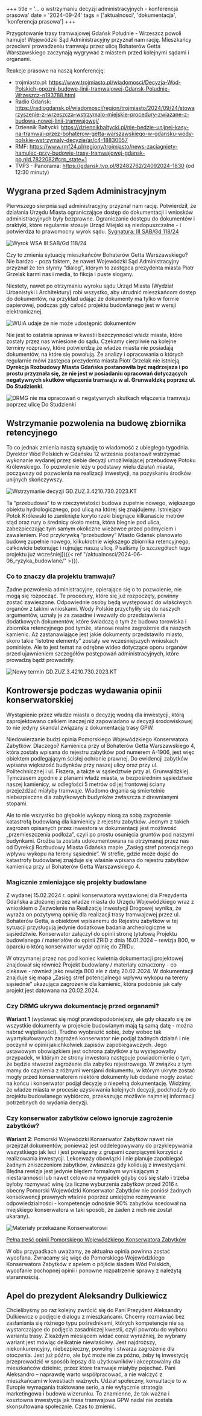 +++
title = '... o wstrzymaniu decyzji administracyjnych - konferencja prasowa'
date = '2024-09-24'
tags = ['aktualnosci', 'dokumentacja', 'konferencja prasowa']
+++

Przygotowanie trasy tramwajowej Gdańsk Południe - Wrzeszcz powoli hamuje!
Wojewódzki Sąd Administracyjny przyznał nam rację. Mieszkańcy przeciwni prowadzeniu tramwaju przez ulicę Bohaterów Getta Warszawskiego zaczynają wygrywać z miastem przed kolejnymi sądami i organami. 

<!--more-->

Reakcje prasowe na naszą konferencję:
* trojmiasto.pl: https://www.trojmiasto.pl/wiadomosci/Decyzja-Wod-Polskich-opozni-budowe-linii-tramwajowej-Gdansk-Poludnie-Wrzeszcz-n193788.html
* Radio Gdańsk: https://radiogdansk.pl/wiadomosci/region/trojmiasto/2024/09/24/stowarzyszenie-z-wrzeszcza-wstrzymalo-miejskie-procedury-zwiazane-z-budowa-nowej-linii-tramwajowej/
* Dziennik Bałtycki: https://dziennikbaltycki.pl/nie-bedzie-unijnej-kasy-na-tramwaj-przez-bohaterow-getta-warszawskiego-w-gdansku-wody-polskie-wstrzymaly-decyzje/ar/c4-18830057
* RMF: https://www.rmf24.pl/regiony/trojmiasto/news-zaciagniety-hamulec-przy-budowie-trasy-tramwajowej-gdansk-po,nId,7822082#crp_state=1
* TVP3 - Panorama: https://gdansk.tvp.pl/82482762/24092024-1830 (od 12:30 minuty)

## Wygrana przed Sądem Administracyjnym

Pierwszego sierpnia sąd administracyjny przyznał nam rację. Potwierdził, że działania Urzędu Miasta ograniczające dostęp do dokumentacji i wniosków administracyjnych były bezprawne. Ograniczanie dostępu do dokumentów i praktyki, które regularnie stosuje Urząd Miejski są niedopuszczalne - i potwierdza to prawomocny wyrok sądu. 
[Sygnatura: III SAB/Gd 118/24](https://orzeczenia.nsa.gov.pl/doc/9F89CDBA22)

![Wyrok WSA III SAB/Gd 118/24](WSA-wyrok.jpg)

Czy to zmienia sytuację mieszkańców Bohaterów Getta Warszawskiego? 
Nie bardzo - poza faktem, że nawet Wojewódzki Sąd Administracyjny przyznał że ten słynny “dialog”, którym to zastępca prezydenta miasta Piotr Grzelak karmi nas i media, to fikcja i puste slogany.

Niestety, nawet po otrzymaniu wyroku sądu Urząd Miasta (Wydział Urbanistyki i Architektury) robi wszystko, aby utrudnić mieszkańcom dostęp do dokumentów, na przykład udając że dokumenty ma tylko w formie papierowej, podczas gdy całość projektu budowlanego jest w wersji elektronicznej. 

![WUiA udaje że nie może udostępnić dokumentów](WUiA-dokumenty_papierowe.png)

Nie jest to ostatnia sprawa w kwestii bezczynności władz miasta, które zostały przez nas wniesione do sądu. Czekamy cierpliwie na kolejne terminy rozprawy, które potwierdzą że władze miasta nie posiadają dokumentów, na które się powołują. Że analizy i opracowania o których regularnie mówi zastępca prezydenta miasta Piotr Grzelak nie istnieją. 
**Dyrekcja Rozbudowy Miasta Gdańska postanowiła być mądrzejsza i po prostu przyznała się, że nie jest w posiadaniu opracowań dotyczących negatywnych skutków włączenia tramwaju w al. Grunwaldzką poprzez ul. Do Studzienki**. 

![DRMG nie ma opracowań o negatywnych skutkach włączenia tramwaju poprzez ulicę Do Studzienki](brak_opracowan_o_negatywnych_skutkach_do_studzienki.png)

## Wstrzymanie pozwolenia na budowę zbiornika retencyjnego

To co jednak zmienia naszą sytuację to wiadomość z ubiegłego tygodnia. Dyrektor Wód Polskich w Gdańsku 12 września postanowił wstrzymać wykonanie wydanej przez siebie decyzji umożliwiającej przebudowę Potoku Królewskiego. To pozwolenie leży u podstawy wielu działań miasta, począwszy od pozwolenia na realizacji inwestycji, na pozyskaniu środków unijnych skończywszy. 

![Wstrzymanie decyzji GD.ZUZ.3.4210.730.2023.KT](wody-polskie_wstrzymanie_decyzji.jpg)

Ta “przebudowa” to w rzeczywistości budowa zupełnie nowego, większego obiektu hydrologicznego, pod ulicą na której się znajdujemy. Istniejący Potok Królewski to zamknięte koryto rzeki biegnące kilkanaście metrów stąd oraz rury o średnicy około metra, która biegnie pod ulica, zabezpieczając tym samym okoliczne wieżowce przed podmyciem i zawaleniem. 
Pod przykrywką “przebudowy” Miasto Gdańsk planowało budowę zupełnie nowego, kilkukrotnie większego zbiornika retencyjnego, całkowicie betonując i rujnując naszą ulicę. Pisaliśmy [o szczegółach tego projektu już wcześniej]({{< ref "/aktualnosci/2024-06-06_ryzyka_budowlane/" >}}).

### Co to znaczy dla projektu tramwaju? 

Żadne pozwolenia administracyjne, opierające się o to pozwolenie, nie mogą się rozpocząć. Te procedury, które się już rozpoczęły, powinny zostać zawieszone. Odpowiednie osoby będą występować do właściwych organów z takimi wnioskami. 
Wody Polskie przychyliły się do naszych argumentów, uznały je za zasadne i wezwały do przedstawienia dodatkowych dokumentów, które świadczą o tym że budowa torowiska i zbiornika retencyjnego pod tymże, stanowi realne zagrożenie dla naszych kamienic.
Aż zastanawiające jest jakie dokumenty przedstawiło miasto, skoro takie “istotne elementy” zostały we wcześniejszych wnioskach pominięte. Ale to jest temat na odrębne wideo dotyczące oporu organów przed ujawnieniem szczegółów postępowań administracyjnych, które prowadzą bądź prowadziły. 

![Nowy termin GD.ZUZ.3.4210.730.2023.KT](wody-polskie_nowy-termin.png)

## Kontrowersje podczas wydawania opinii konserwatorskiej

Wystąpienie przez władze miasta o decyzję wodną dla inwestycji, którą zaprojektowano całkiem inaczej niż zapowiadano w decyzji środowiskowej to nie jedyny skandal związany z dokumentacją trasy GPW.

Niedowierzanie budzi opinia Pomorskiego Wojewódzkiego Konserwatora Zabytków. Dlaczego? Kamienica przy ul Bohaterów Getta Warszawskiego 4, która została wpisana do rejestru zabytków pod numerem A-1906, jest więc obiektem podlegającym ścisłej ochronie prawnej. Do ewidencji zabytków wpisana większość budynków przy naszej ulicy oraz przy ul. Politechnicznej i ul. Fiszera, a także w sąsiedztwie przy al. Grunwaldzkiej.  Tymczasem zgodnie z planami władz miasta, w bezpośrednim sąsiedztwie naszej kamienicy, w odległości 5 metrów od jej frontowej ściany przejeżdżać miałyby tramwaje. Wiadomo drgania są śmiertelnie niebezpieczne dla zabytkowych budynków zwłaszcza z drewnianymi stopami.   

Ale to nie wszystko bo głębokie wykopy niosą za sobą zagrożenie katastrofą budowlaną dla kamienicy z rejestru zabytków. Jednym z takich zagrożeń opisanych przez inwestora w dokumentacji jest możliwość „przemieszczenia podłoża”, czyli po prostu osunięcia gruntów pod naszymi budynkami. Groźba ta została udokumentowana na otrzymanej przez nas od Dyrekcji Rozbudowy Miasta Gdańska mapie „Zasięg stref potencjalnego wpływu wykopu na tereny sąsiednie”. W strefie, gdzie może dojść do katastrofy budowlanej znajduje się właśnie wpisana do rejestru zabytków kamienica przy ul Bohaterów Getta Warszawskiego 4.


### Magicznie zmieniające się projekty budowlane

Z wydanej 15.02.2024 r. opinii konserwatora wystawionej dla Prezydenta Gdańska a złożonej przez władze miasta do Urzędu Wojewódzkiego wraz z wnioskiem o Zezwolenie na Realizację Inwestycji Drogowej wynika, że wyraża on pozytywną opinię dla realizacji trasy tramwajowej przez ul. Bohaterów Getta, a obiektowi wpisanemu do Rejestru zabytków w tej sytuacji przysługują jedynie dodatkowe badania archeologiczne w sąsiedztwie. Konserwator załączył do opinii stronę tytułową Projektu budowlanego / materiałów do opinii ZRID z dnia 16.01.2024 – rewizja B00, w oparciu o którą konserwator wydał opinię do ZRIDu.

W otrzymanej przez nas pod koniec kwietnia dokumentacji projektowej znajdował się również Projekt budowlany / materiały oznaczony - co ciekawe - również jako rewizja B00 ale z datą 20.02.2024. W dokumentacji znajduje się mapa „Zasięg stref potencjalnego wpływu wykopu na tereny sąsiednie” ukazująca zagrożenie dla kamienic, która podobnie jak cały projekt jest datowana na 20.02.2024.

### Czy DRMG ukrywa dokumentację przed organami?

**Wariant 1** (wydawać się mógł prawdopodobniejszy, ale gdy okazało się że wszystkie dokumenty w projekcie budowlanym mają tą samą datę - można nabrać wątpliwości). 
Trudno wyobrazić sobie, żeby wobec tak wyartykułowanych zagrożeń konserwator nie podjął żadnych działań i nie poczynił w opinii jakichkolwiek zapisów zapobiegawczych. Jego ustawowym obowiązkiem jest ochrona zabytków a tu występowałby przypadek, w którym ze strony inwestora następuje powiadomienie o tym, że będzie stwarzał zagrożenie dla zabytku rejestrowego. 
W związku z tym mamy do czynienia z różnymi wersjami dokumentu, w którym ukryte zostać mogły przed konserwatorem niektóre dokumenty lub dodane mogły zostać na końcu i konserwator podjął decyzję o niepełną dokumentację. Widzimy, że władze miasta w procesie uzyskiwania kolejnych decyzji, podchodziły do projektu budowlanego wybiórczo, przekazując możliwie najmniej informacji potrzebnych do wydania decyzji.


### Czy konserwator zabytków celowo ignoruje zagrożenie zabytków?

**Wariant 2**: Pomorski Wojewódzki Konserwator Zabytków nawet nie przejrzał dokumentów, ponieważ jest oddelegowywany do przyklepywania wszystkiego jak leci i jest powiązany z grupami czerpiącymi korzyści z realizowania inwestycji. Lekceważy obowiązki i nie planuje zapobiegać żadnym zniszczeniom zabytków, zwłaszcza gdy kolidują z inwestycjami. Błędna rewizja jest jedynie błędem formalnym wynikającym z niestaranności lub nawet celowo na wypadek gdyby coś się stało i trzeba byłoby rozmywać winę (za liczne wyburzenia zabytków przed 2016 r. obecny Pomorski Wojewódzki Konserwator Zabytków nie poniósł żadnych konsekwencji prawnych właśnie poprzez umiejętne rozmywanie odpowiedzialności - kompetencje odnośnie 90% zabytków scedował na miejskiego konserwatora w taki sposób, że żaden z nich nie został ukarany).

![Materiały przekazane Konserwatorowi](projekt_str-tytulowa_konserwator.png)

[Pełna treść opinii Pomorskiego Wojewódzkiego Konserwatora Zabytków](PWKZ_Gdansk_pozytywna_opinia.pdf)

W obu przypadkach uważamy, że aktualna opinia powinna zostać wycofana. Zwracamy się więc do Pomorskiego Wojewódzkiego Konserwatora Zabytków z apelem o pójście śladem Wód Polskich, wycofanie pochopnej opinii i ponowne rozpatrzenie sprawy z należytą starannością.

## Apel do prezydent Aleksandry Dulkiewicz

Chcielibyśmy po raz kolejny zwrócić się do Pani Prezydent Aleksandry Dulkiewicz o podjęcie dialogu z mieszkańcami. Chcemy rozmawiać bez zasłaniania się różnego typu pośrednikami, których kompetencje nie są wystarczające do podjęcia zasadniczej kwestii, czyli powrotu do wyboru wariantu trasy. Z każdym miesiącem widać coraz wyraźniej, że wybrany wariant jest mówiąc delikatnie niewłaściwy. Jest najdroższy, niekonkurencyjny, niebezpieczny, powolny i stwarza zagrożenie dla otoczenia. Jest już późno, ale być może nie za późno, żeby tę inwestycję przeprowadzić w sposób lepszy dla użytkowników i akceptowalny dla mieszkańców dzielnic, przez które tramwaje miałyby pojechać. Pani Aleksandro – naprawdę warto współpracować, a nie walczyć z mieszkańcami w kwestiach ważnych. Udział społeczny, konsultacje to w Europie wymagania traktowane serio, a nie wyłącznie strategia marketingowa i budowa wizerunku. To znamienne, że tak ważna i kosztowna inwestycja jak trasa tramwajowa GPW nadal nie została skonsultowana społecznie. Czas to zmienić. 
